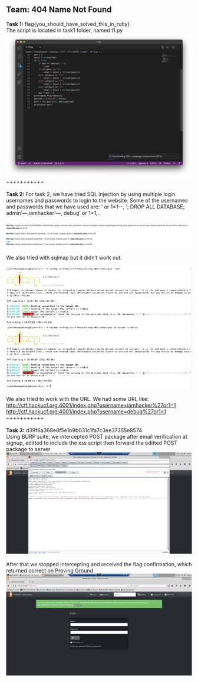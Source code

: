 Team: 404 Name Not Found
----------
<b>Task 1:</b> flag{you_should_have_solved_this_in_ruby}<br/>
The script is located in task1 folder, named t1.py<br/>
![script](task1/script.png)<br/>
+++++++++++
<br/><br/>
<b>Task 2:</b> For task 2, we have tried SQL injection by using multiple login usernames and passwords to login to the website. Some of the usernames and passwords that we have used are:  ‘ or 1=1--, ‘; DROP ALL DATABASE; admin’—,iamhacker’—, debug’ or 1=1,..<br/><br/>
![SQLi](task2/error.png)<br/><br/>
We also tried with sqlmap but it didn’t work out.<br/> <br/>
![SQLm](task2/sqlmap.png)<br/><br/>
We also tried to work with the URL. We had some URL like: <br/>
http://ctf.hackucf.org:4001/index.php?username=iamhacker%27or1=1<br/>
http://ctf.hackucf.org:4001/index.php?username=debug%27or1=1<br/>
+++++++++++
<br/><br/>
<b>Task 3:</b> d39f6a368e8f5e1b9b031c1fa7c3ee37355e8574<br/>Using BURP suite, we intercepted POST package after email verification at signup, editted to include the xss script then forward the editted POST package to server<br/>
![intercepted POST](task3/xssattack.png)<br/><br/>
After that we stopped intercepting and received the flag confirmation, which returned correct on Proving Ground <br/>
![flag](task3/flagconfirmation.png)

